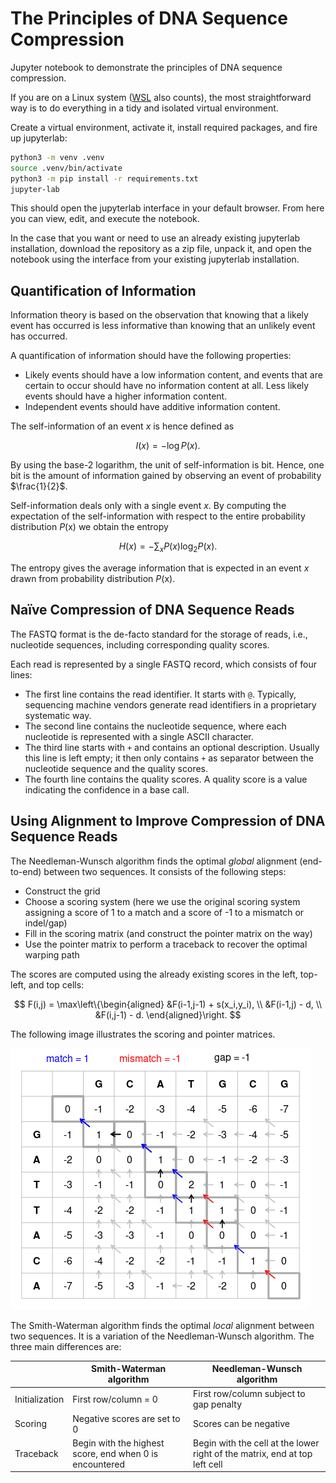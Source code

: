 # The Principles of DNA Sequence Compression

Jupyter notebook to demonstrate the principles of DNA sequence compression.

If you are on a Linux system ([WSL](https://docs.microsoft.com/en-us/windows/wsl/) also counts), the most straightforward way is to do everything in a tidy and isolated virtual environment.

Create a virtual environment, activate it, install required packages, and fire up jupyterlab:

```bash
python3 -m venv .venv
source .venv/bin/activate
python3 -m pip install -r requirements.txt
jupyter-lab
```

This should open the jupyterlab interface in your default browser. From here you can view, edit, and execute the notebook.

In the case that you want or need to use an already existing jupyterlab installation, download the repository as a zip file, unpack it, and open the notebook using the interface from your existing jupyterlab installation.

## Quantification of Information

Information theory is based on the observation that knowing that a likely event has occurred is less informative than knowing that an unlikely event has occurred.

A quantification of information should have the following properties:

- Likely events should have a low information content, and events that are certain to occur should have no information content at all. Less likely events should have a higher information content.
- Independent events should have additive information content.

The self-information of an event $x$ is hence defined as

$$I(x)=-\log{}P(x).$$

By using the base-2 logarithm, the unit of self-information is bit. Hence, one bit is the amount of information gained by observing an event of probability $\frac{1}{2}$.

Self-information deals only with a single event $x$. By computing the expectation of the self-information with respect to the entire probability distribution $P(\text{x})$ we obtain the entropy

$$
H(x)=-\sum_{x}P(x)\log_2 P(x).
$$

The entropy gives the average information that is expected in an event $x$ drawn from probability distribution $P(\text{x})$.

## Na&iuml;ve Compression of DNA Sequence Reads

The FASTQ format is the de-facto standard for the storage of reads, i.e., nucleotide sequences, including corresponding quality scores.

Each read is represented by a single FASTQ record, which consists of four lines:
- The first line contains the read identifier. It starts with `@`. Typically, sequencing machine vendors generate read identifiers in a proprietary systematic way.
- The second line contains the nucleotide sequence, where each nucleotide is represented with a single ASCII character.
- The third line starts with `+` and contains an optional description. Usually this line is left empty; it then only contains `+` as separator between the nucleotide sequence and the quality scores.
- The fourth line contains the quality scores. A quality score is a value indicating the confidence in a base call.

## Using Alignment to Improve Compression of DNA Sequence Reads

The Needleman-Wunsch algorithm finds the optimal *global* alignment (end-to-end) between two sequences. It consists of the following steps:

- Construct the grid
- Choose a scoring system (here we use the original scoring system assigning a score of 1 to a match and a score of -1 to a mismatch or indel/gap)
- Fill in the scoring matrix (and construct the pointer matrix on the way)
- Use the pointer matrix to perform a traceback to recover the optimal warping path

The scores are computed using the already existing scores in the left, top-left, and top cells:

$$
F(i,j) = \max\left\{\begin{aligned}
&F(i-1,j-1) + s(x_i,y_i), \\
&F(i-1,j) - d, \\
&F(i,j-1) - d.
\end{aligned}\right.
$$

The following image illustrates the scoring and pointer matrices.

![Needleman-Wunsch pairwise sequence alignment](needleman-wunsch_pairwise_sequence_alignment.png)

The Smith-Waterman algorithm finds the optimal *local* alignment between two sequences. It is a variation of the Needleman-Wunsch algorithm. The three main differences are:

|                | Smith-Waterman algorithm                                | Needleman-Wunsch algorithm                                                 |
|----------------|---------------------------------------------------------|----------------------------------------------------------------------------|
| Initialization | First row/column = 0                                    | First row/column subject to gap penalty                                    |
| Scoring        | Negative scores are set to 0                            | Scores can be negative                                                     |
| Traceback      | Begin with the highest score, end when 0 is encountered | Begin with the cell at the lower right of the matrix, end at top left cell |
